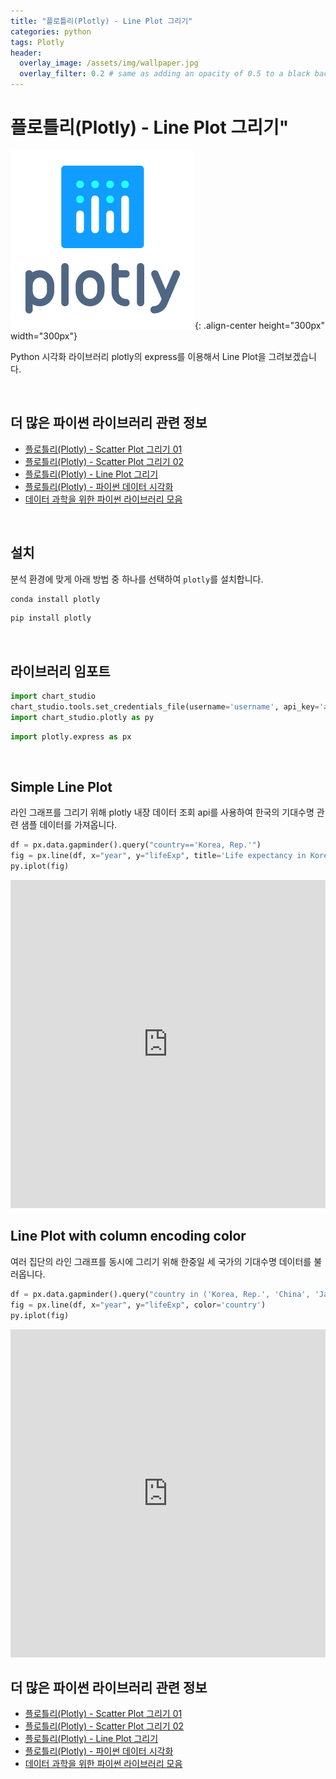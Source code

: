 ```yaml
---
title: "플로틀리(Plotly) - Line Plot 그리기"
categories: python
tags: Plotly
header:
  overlay_image: /assets/img/wallpaper.jpg
  overlay_filter: 0.2 # same as adding an opacity of 0.5 to a black background
---
```

# 플로틀리(Plotly) - Line Plot 그리기"

![PNG](/assets/img/post_img/2019-09-30-python_plotly/img_plotly_logo.PNG){: .align-center height="300px" width="300px"}

Python 시각화 라이브러리 plotly의 express를 이용해서 Line Plot을 그려보겠습니다.

<br>


## 더 많은 파이썬 라이브러리 관련 정보

- [플로틀리(Plotly) - Scatter Plot 그리기 01](https://wooiljeong.github.io/python/plotly_01/)
- [플로틀리(Plotly) - Scatter Plot 그리기 02](https://wooiljeong.github.io/python/plotly_02/)
- [플로틀리(Plotly) - Line Plot 그리기](https://wooiljeong.github.io/python/plotly_03/)
- [플로틀리(Plotly) - 파이썬 데이터 시각화](https://wooiljeong.github.io/python/python_plotly/)
- [데이터 과학을 위한 파이썬 라이브러리 모음](https://wooiljeong.github.io/python/python_library/)

<br>

## 설치

분석 환경에 맞게 아래 방법 중 하나를 선택하여 `plotly`를 설치합니다.

```bash
conda install plotly
```

```bash
pip install plotly
```

<br>

## 라이브러리 임포트


```python
import chart_studio
chart_studio.tools.set_credentials_file(username='username', api_key='api_key')
import chart_studio.plotly as py
```


```python
import plotly.express as px
```

<br>

## Simple Line Plot

라인 그래프를 그리기 위해 plotly 내장 데이터 조회 api를 사용하여 한국의 기대수명 관련 샘플 데이터를 가져옵니다.


```python
df = px.data.gapminder().query("country=='Korea, Rep.'")
fig = px.line(df, x="year", y="lifeExp", title='Life expectancy in Korea, Rep.')
py.iplot(fig)
```





<iframe
    width="100%"
    height="525px"
    src="https://plot.ly/~mcwooil/26.embed"
    frameborder="0"
    allowfullscreen
></iframe>


<br>

## Line Plot with column encoding color

여러 집단의 라인 그래프를 동시에 그리기 위해 한중일 세 국가의 기대수명 데이터를 불러옵니다.


```python
df = px.data.gapminder().query("country in ('Korea, Rep.', 'China', 'Japan')")
fig = px.line(df, x="year", y="lifeExp", color='country')
py.iplot(fig)
```





<iframe
    width="100%"
    height="525px"
    src="https://plot.ly/~mcwooil/28.embed"
    frameborder="0"
    allowfullscreen
></iframe>


<br>

## 더 많은 파이썬 라이브러리 관련 정보

- [플로틀리(Plotly) - Scatter Plot 그리기 01](https://wooiljeong.github.io/python/plotly_01/)
- [플로틀리(Plotly) - Scatter Plot 그리기 02](https://wooiljeong.github.io/python/plotly_02/)
- [플로틀리(Plotly) - Line Plot 그리기](https://wooiljeong.github.io/python/plotly_03/)
- [플로틀리(Plotly) - 파이썬 데이터 시각화](https://wooiljeong.github.io/python/python_plotly/)
- [데이터 과학을 위한 파이썬 라이브러리 모음](https://wooiljeong.github.io/python/python_library/)
